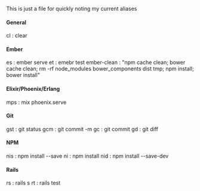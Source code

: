This is just a file for quickly noting my current aliases

#### General 
cl    :   clear

#### Ember 
es    :   ember serve
et    :   emebr test
ember-clean : "npm cache clean; bower cache clean; rm -rf node_modules bower_components dist tmp; npm install; bower install"

#### Elixir/Phoenix/Erlang
mps   :   mix phoenix.serve

#### Git 
gst   :   git status 
gcm   :   git commit -m 
gc    :   git commit
gd    :   git diff

#### NPM
nis   :     npm install --save 
ni    :     npm install 
nid   :     npm install --save-dev


#### Rails 
rs    :   rails s 
rt    :   rails test
  

